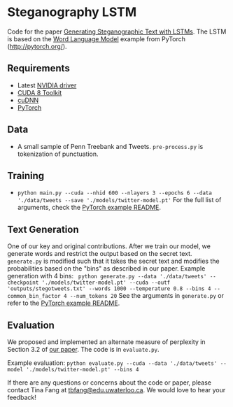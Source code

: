 # Steganography LSTM

Code for the paper [Generating Steganographic Text with LSTMs](https://arxiv.org/abs/1705.10742). The LSTM is based on the [Word Language Model](https://github.com/pytorch/examples/tree/master/word_language_model) example from PyTorch (http://pytorch.org/).

## Requirements

- Latest [NVIDIA driver](http://www.nvidia.com/Download/index.aspx)
- [CUDA 8 Toolkit](https://developer.nvidia.com/cuda-toolkit)
- [cuDNN](https://developer.nvidia.com/cudnn)
- [PyTorch](https://github.com/pytorch/pytorch#installation)

## Data
- A small sample of Penn Treebank and Tweets. `pre-process.py` is tokenization of punctuation.

## Training
- `python main.py --cuda --nhid 600 --nlayers 3 --epochs 6 --data './data/tweets --save './models/twitter-model.pt'`
For the full list of arguments, check the [PyTorch example README](https://github.com/pytorch/examples/tree/master/word_language_model).

## Text Generation
One of our key and original contributions. After we train our model, we generate words and restrict the output based on the secret text. `generate.py` is modified such that it takes the secret text and modifies the probabilities based on the "bins" as described in our paper.
Example generation with 4 bins: 
` python generate.py --data './data/tweets' --checkpoint './models/twitter-model.pt' --cuda --outf 'outputs/stegotweets.txt' --words 1000 --temperature 0.8 --bins 4 --common_bin_factor 4 --num_tokens 20`
See the arguments in `generate.py` or refer to the [PyTorch example README](https://github.com/pytorch/examples/tree/master/word_language_model).

## Evaluation
We proposed and implemented an alternate measure of perplexity in Section 3.2 of [our paper](https://arxiv.org/abs/1705.10742). The code is in `evaluate.py`.

Example evaluation: `python evaluate.py --cuda --data './data/tweets' --model './models/twitter-model.pt' --bins 4`

If there are any questions or concerns about the code or paper, please contact Tina Fang at tbfang@edu.uwaterloo.ca. We would love to hear your feedback!